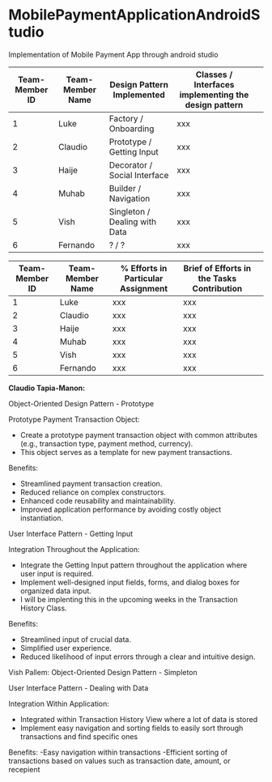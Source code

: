 # MobilePaymentApplicationAndroidStudio
Implementation of Mobile Payment App through android studio

| Team-Member ID | Team-Member Name | Design Pattern Implemented    | Classes / Interfaces implementing the design pattern |   |
|----------------|------------------|-------------------------------|------------------------------------------------------|---|
| 1              | Luke             | Factory / Onboarding          | xxx                                                  |   |
| 2              | Claudio          | Prototype / Getting Input     | xxx                                                  |   |
| 3              | Haije            | Decorator / Social Interface  | xxx                                                  |   |
| 4              | Muhab            | Builder / Navigation          | xxx                                                  |   |
| 5              | Vish             | Singleton / Dealing with Data | xxx                                                  |   |
| 6              | Fernando         | ? / ?                         | xxx                                                  |   |

| Team-Member ID | Team-Member Name | % Efforts in Particular Assignment | Brief of Efforts in the Tasks Contribution |   |
|----------------|------------------|------------------------------------|--------------------------------------------|---|
| 1              | Luke             | xxx                                | xxx                                        |   |
| 2              | Claudio          | xxx                                | xxx                                        |   |
| 3              | Haije            | xxx                                | xxx                                        |   |
| 4              | Muhab            | xxx                                | xxx                                        |   |
| 5              | Vish             | xxx                                | xxx                                        |   |
| 6              | Fernando         | xxx                                | xxx                                        |   |

**Claudio Tapia-Manon:**

Object-Oriented Design Pattern - Prototype

Prototype Payment Transaction Object:
   - Create a prototype payment transaction object with common attributes (e.g., transaction type, payment method, currency).
   - This object serves as a template for new payment transactions.

Benefits:
- Streamlined payment transaction creation.
- Reduced reliance on complex constructors.
- Enhanced code reusability and maintainability.
- Improved application performance by avoiding costly object instantiation.

User Interface Pattern - Getting Input

Integration Throughout the Application:
   - Integrate the Getting Input pattern throughout the application where user input is required.
   - Implement well-designed input fields, forms, and dialog boxes for organized data input.
   - I will be implenting this in the upcoming weeks in the Transaction History Class. 

Benefits:
- Streamlined input of crucial data.
- Simplified user experience.
- Reduced likelihood of input errors through a clear and intuitive design.

Vish Pallem: 
Object-Oriented Design Pattern - Simpleton

User Interface Pattern - Dealing with Data

Integration Within Application:
   - Integrated within Transaction History View where a lot of data is stored
   - Implement easy navigation and sorting fields to easily sort through transactions and find specific ones

Benefits:
-Easy navigation within transactions
-Efficient sorting of transactions based on values such as transaction date, amount, or recepient
